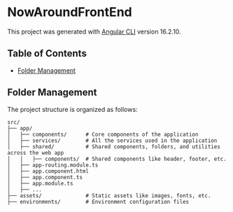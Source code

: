 # NowAroundFrontEnd

This project was generated with [Angular CLI](https://github.com/angular/angular-cli) version 16.2.10.

## Table of Contents

- [Folder Management](#folder-management)

## Folder Management

The project structure is organized as follows:

```plaintext
src/
├── app/
│   ├── components/      # Core components of the application
│   ├── services/        # All the services used in the application
│   ├── shared/          # Shared components, folders, and utilities across the web app
│   │   ├── components/  # Shared components like header, footer, etc.
│   ├── app-routing.module.ts
│   ├── app.component.html
│   ├── app.component.ts
│   ├── app.module.ts
│   ├── ...
├── assets/              # Static assets like images, fonts, etc.
├── environments/        # Environment configuration files
```
